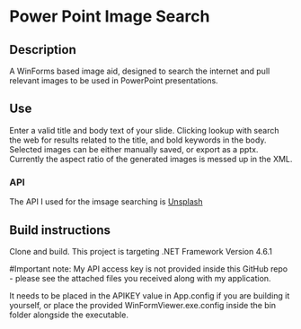 # Power Point Image Search

## Description
A WinForms based image aid, designed to search the internet and pull relevant images to be used in PowerPoint presentations.

## Use
Enter a valid title and body text of your slide. Clicking lookup with search the web for results related to the title, and bold keywords in the body.
Selected images can be either manually saved, or export as a pptx. Currently the aspect ratio of the generated images is messed up in the XML.

### API
The API I used for the imsage searching is [Unsplash](https://unsplash.com/)


## Build instructions
Clone and build. This project is targeting .NET Framework Version 4.6.1

#Important note:
My API access key is not provided inside this GitHub repo - please see the attached files you received along with my application.

It needs to be placed in the APIKEY value in App.config if you are building it yourself, or place the provided WinFormViewer.exe.config inside the bin folder alongside the executable.

